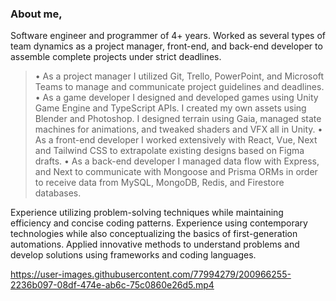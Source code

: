 ### About me,
Software engineer and programmer of 4+ years. Worked as several types of team dynamics as a project manager, front-end, and back-end developer to assemble complete projects under strict deadlines.

> • As a project manager I utilized Git, Trello, PowerPoint, and Microsoft Teams to manage and communicate project guidelines and deadlines.
> • As a game developer I designed and developed games using Unity Game Engine and TypeScript APIs. I created my own assets using Blender and Photoshop. I designed terrain using Gaia, managed state machines for animations, and tweaked shaders and VFX all in Unity.
> • As a front-end developer I worked extensively with React, Vue, Next and Tailwind CSS to extrapolate existing designs based on Figma drafts.
> • As a back-end developer I managed data flow with Express, and Next to communicate with Mongoose and Prisma ORMs in order to receive data from MySQL, MongoDB, Redis, and Firestore databases. 


Experience utilizing problem-solving techniques while maintaining efficiency and concise coding patterns. Experience using contemporary technologies while also conceptualizing the basics of first-generation automations. Applied innovative methods to understand problems and develop solutions using frameworks and coding languages.

https://user-images.githubusercontent.com/77994279/200966255-2236b097-08df-474e-ab6c-75c0860e26d5.mp4
